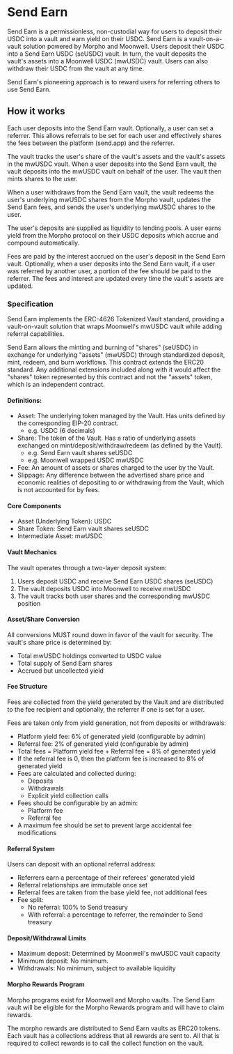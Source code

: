 # Send Earn

Send Earn is a permissionless, non-custodial way for users to deposit their USDC into a vault and earn yield on their USDC. Send Earn is a vault-on-a-vault solution powered by Morpho and Moonwell. Users deposit their USDC into a Send Earn USDC (seUSDC) vault. In turn, the vault deposits the vault's assets into a Moonwell USDC (mwUSDC) vault. Users can also withdraw their USDC from the vault at any time.

Send Earn's pioneering approach is to reward users for referring others to use Send Earn.

## How it works

Each user deposits into the Send Earn vault. Optionally, a user can set a referrer. This allows referrals to be set for each user and effectively shares the fees between the platform (send.app) and the referrer.

The vault tracks the user's share of the vault's assets and the vault's assets in the mwUSDC vault. When a user deposits into the Send Earn vault, the vault deposits into the mwUSDC vault on behalf of the user. The vault then mints shares to the user.

When a user withdraws from the Send Earn vault, the vault redeems the user's underlying mwUSDC shares from the Morpho vault, updates the Send Earn fees, and sends the user's underlying mwUSDC shares to the user.

The user's deposits are supplied as liquidity to lending pools. A user earns yield from the Morpho protocol on their USDC deposits which accrue and compound automatically.

Fees are paid by the interest accrued on the user's deposit in the Send Earn vault. Optionally, when a user deposits into the Send Earn vault, if a user was referred by another user, a portion of the fee should be paid to the referrer. The fees and interest are updated every time the vault's assets are updated.

### Specification

Send Earn implements the ERC-4626 Tokenized Vault standard, providing a vault-on-vault solution that wraps Moonwell's mwUSDC vault while adding referral capabilities.

Send Earn allows the minting and burning of "shares" (seUSDC) in exchange for underlying "assets" (mwUSDC) through standardized deposit, mint, redeem, and burn workflows. This contract extends the ERC20 standard. Any additional extensions included along with it would affect the "shares" token represented by this contract and not the "assets" token, which is an independent contract.

#### Definitions:

- Asset: The underlying token managed by the Vault. Has units defined by the corresponding EIP-20 contract.
  - e.g. USDC (6 decimals)
- Share: The token of the Vault. Has a ratio of underlying assets exchanged on mint/deposit/withdraw/redeem (as defined by the Vault).
  - e.g. Send Earn vault shares seUSDC
  - e.g. Moonwell wrapped USDC mwUSDC
- Fee: An amount of assets or shares charged to the user by the Vault.
- Slippage: Any difference between the advertised share price and economic realities of depositing to or withdrawing from the Vault, which is not accounted for by fees.

#### Core Components

- Asset (Underlying Token): USDC
- Share Token: Send Earn vault shares seUSDC
- Intermediate Asset: mwUSDC

#### Vault Mechanics

The vault operates through a two-layer deposit system:
1. Users deposit USDC and receive Send Earn USDC shares (seUSDC)
2. The vault deposits USDC into Moonwell to receive mwUSDC
3. The vault tracks both user shares and the corresponding mwUSDC position

#### Asset/Share Conversion

All conversions MUST round down in favor of the vault for security. The vault's share price is determined by:
- Total mwUSDC holdings converted to USDC value
- Total supply of Send Earn shares
- Accrued but uncollected yield

#### Fee Structure

Fees are collected from the yield generated by the Vault and are distributed to the fee recipient and optionally, the referrer if one is set for a user.

Fees are taken only from yield generation, not from deposits or withdrawals:
- Platform yield fee: 6% of generated yield (configurable by admin)
- Referral fee: 2% of generated yield (configurable by admin)
- Total fees = Platform yield fee + Referral fee = 8% of generated yield
- If the referral fee is 0, then the platform fee is increased to 8% of generated yield
- Fees are calculated and collected during:
  - Deposits
  - Withdrawals
  - Explicit yield collection calls
- Fees should be configurable by an admin:
  - Platform fee
  - Referral fee
- A maximum fee should be set to prevent large accidental fee modifications

#### Referral System

Users can deposit with an optional referral address:
- Referrers earn a percentage of their referees' generated yield
- Referral relationships are immutable once set
- Referral fees are taken from the base yield fee, not additional fees
- Fee split:
  - No referral: 100% to Send treasury
  - With referral: a percentage to referrer, the remainder to Send treasury

#### Deposit/Withdrawal Limits

- Maximum deposit: Determined by Moonwell's mwUSDC vault capacity
- Minimum deposit: No minimum.
- Withdrawals: No minimum, subject to available liquidity

#### Morpho Rewards Program

Morpho programs exist for Moonwell and Morpho vaults. The Send Earn vault will be eligible for the Morpho Rewards program and will have to claim rewards.

The morpho rewards are distributed to Send Earn vaults as ERC20 tokens. Each vault has a collections address that all rewards are sent to. All that is required to collect rewards is to call the collect function on the vault.
